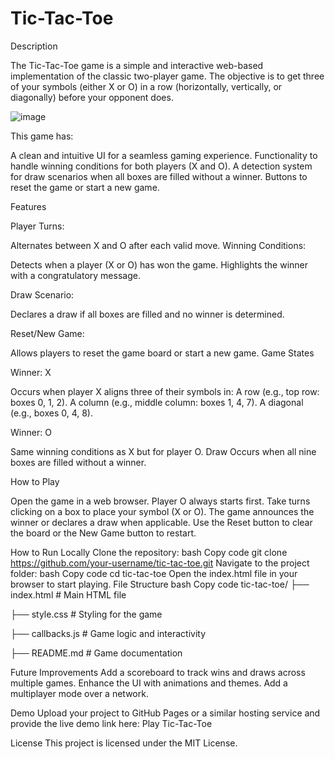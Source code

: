 # Tic-Tac-Toe
Description

The Tic-Tac-Toe game is a simple and interactive web-based implementation of the classic two-player game. The objective is to get three of your symbols (either X or O) in a row (horizontally, vertically, or diagonally) before your opponent does.

![image](https://github.com/user-attachments/assets/970f8c64-d4d5-430a-bbaf-096e954ebda9)

This game has:

A clean and intuitive UI for a seamless gaming experience.
Functionality to handle winning conditions for both players (X and O).
A detection system for draw scenarios when all boxes are filled without a winner.
Buttons to reset the game or start a new game.

Features

Player Turns:

Alternates between X and O after each valid move.
Winning Conditions:

Detects when a player (X or O) has won the game.
Highlights the winner with a congratulatory message.

Draw Scenario:

Declares a draw if all boxes are filled and no winner is determined.

Reset/New Game:

Allows players to reset the game board or start a new game.
Game States

Winner: X

Occurs when player X aligns three of their symbols in:
A row (e.g., top row: boxes 0, 1, 2).
A column (e.g., middle column: boxes 1, 4, 7).
A diagonal (e.g., boxes 0, 4, 8).

Winner: O

Same winning conditions as X but for player O.
Draw
Occurs when all nine boxes are filled without a winner.

How to Play

Open the game in a web browser.
Player O always starts first.
Take turns clicking on a box to place your symbol (X or O).
The game announces the winner or declares a draw when applicable.
Use the Reset button to clear the board or the New Game button to restart.

How to Run Locally
Clone the repository:
bash
Copy code
git clone https://github.com/your-username/tic-tac-toe.git
Navigate to the project folder:
bash
Copy code
cd tic-tac-toe
Open the index.html file in your browser to start playing.
File Structure
bash
Copy code
tic-tac-toe/
├── index.html      # Main HTML file

├── style.css       # Styling for the game

├── callbacks.js    # Game logic and interactivity

├── README.md       # Game documentation

Future Improvements
Add a scoreboard to track wins and draws across multiple games.
Enhance the UI with animations and themes.
Add a multiplayer mode over a network.

Demo
Upload your project to GitHub Pages or a similar hosting service and provide the live demo link here: Play Tic-Tac-Toe

License
This project is licensed under the MIT License.
